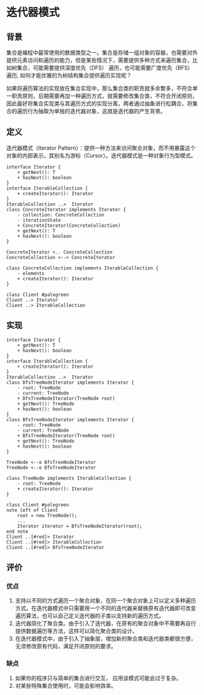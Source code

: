 # 迭代器模式

## 背景
集合是编程中最常使用的数据类型之一。集合是存储一组对象的容器，也需要对外提供元素访问和遍历的能力，但是某些情况下，需要提供多种方式来遍历集合，比如树集合，可能需要提供深度优先（DFS） 遍历，也可能需要广度优先（BFS）遍历, 如何才能优雅的为树结构集合提供遍历实现呢？

如果将遍历算法的实现放在集合实现中，那么集合类的职责就多余繁多，不符合单一职责原则，后期需要再加一种遍历方式，就需要修改集合类，不符合开闭原则，因此最好将集合实现类与其遍历方式的实现分离，两者通过抽象进行松耦合，将集合的遍历行为抽取为单独的迭代器对象，这就是迭代器的产生背景。

## 定义
迭代器模式（Iterator Pattern）：提供一种方法来访问聚合对象，而不用暴露这个对象的内部表示，其别名为游标（Cursor）。迭代器模式是一种对象行为型模式。

```{uml}
interface Iterator {
    + getNext(): T
    + hasNext(): boolean
}
interface IterableCollection {
    + createIterator(): Iterator
}
IterableCollection ..>  Iterator
class ConcreteIterator implements Iterator {
    - collection: ConcreteCollection
    - iterationState
    + ConcreteIterator(ConcreteCollection)
    + getNext(): T
    + hasNext(): boolean
}

ConcreteIterator <.. ConcreteCollection
ConcreteCollection <--> ConcreteIterator

class ConcreteCollection implements IterableCollection {
    - elements
    + createIterator(): Iterator
}

class Client #palegreen
Client ..> Iterator
Client ..> IterableCollection
```

## 实现
```{uml}
interface Iterator {
    + getNext(): T
    + hasNext(): boolean
}
interface IterableCollection {
    + createIterator(): Iterator
}
IterableCollection ..>  Iterator
class DfsTreeNodeIterator implements Iterator {
    - root: TreeNode
    - current: TreeNode
    + DfsTreeNodeIterator(TreeNode root)
    + getNext(): TreeNode
    + hasNext(): boolean
}
class BfsTreeNodeIterator implements Iterator {
    - root: TreeNode
    - current: TreeNode
    + BfsTreeNodeIterator(TreeNode root)
    + getNext(): TreeNode
    + hasNext(): boolean
}

TreeNode <--o BfsTreeNodeIterator 
TreeNode <--o DfsTreeNodeIterator  

class TreeNode implements IterableCollection {
    - root: TreeNode
    + createIterator(): Iterator
}

class Client #palegreen
note left of Client
    root = new TreeNode();
    ...
    Iterator iterator = BfsTreeNodeIterator(root);
end note
Client ..[#red]> Iterator
Client ..[#red]> IterableCollection
Client ..[#red]> BfsTreeNodeIterator
```

## 评价
### 优点
1. 支持以不同的方式遍历一个聚合对象，在同一个聚合对象上可以定义多种遍历方式。在迭代器模式中只需要用一个不同的迭代器来替换原有迭代器即可改变遍历算法，也可以自己定义迭代器的子类以支持新的遍历方式。
2. 迭代器简化了聚合类。由于引入了迭代器，在原有的聚合对象中不需要再自行提供数据遍历等方法，这样可以简化聚合类的设计。
3. 在迭代器模式中，由于引入了抽象层，增加新的聚合类和迭代器类都很方便，无须修改原有代码，满足开闭原则的要求。
### 缺点
1. 如果你的程序只与简单的集合进行交互， 应用该模式可能会过于复杂。
2. 对某些特殊集合使用时，可能会影响效率。
